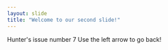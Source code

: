 ```yaml
---
layout: slide
title: "Welcome to our second slide!"
---
```

Hunter's issue number 7
Use the left arrow to go back!
